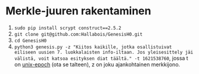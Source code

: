 # Merkle-juuren rakentaminen
1. ```sudo pip install scrypt construct==2.5.2```
2. ```git clone git@github.com:Hallabois/GenesisH0.git```
3. ```cd GenesisH0```
4. ```python3 genesis.py -z "Kiitos kaikille, jotka osallistuivat eiliseen uusien 7. luokkalaisten info-iltaan. Jos yleisesittely jäi välistä, voit katsoa esityksen diat täältä." -t 1621538760```, jossa t on [unix-epoch](https://duckduckgo.com/?q=unix+timestamp&t=newext&atb=v263-1&ia=answer) (ota se talteen), z on joku ajankohtainen merkkijono.
